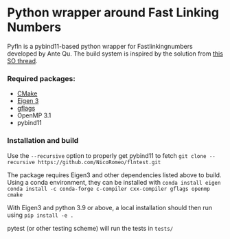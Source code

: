 # Python wrapper around Fast Linking Numbers

Pyfln is a pybind11-based python wrapper for Fastlinkingnumbers developed by Ante Qu. The build system is inspired by the solution from [this SO thread](https://stackoverflow.com/questions/47599162/pybind11-how-to-package-c-and-python-code-into-a-single-package).


### Required packages:
* [CMake](https://cmake.org/)
* [Eigen 3](https://eigen.tuxfamily.org/)
* [gflags](https://gflags.github.io/gflags/)
* OpenMP 3.1
* pybind11


### Installation and build
Use the `--recursive` option to properly get pybind11 to fetch
``
git clone --recursive https://github.com/NicoRomeo/flntest.git
``

The package requires Eigen3 and other  dependencies listed above to build. Using a conda environment, they can be installed with
``
conda install eigen
conda install -c conda-forge c-compiler cxx-compiler gflags openmp cmake
``

With Eigen3 and python 3.9 or above, a local installation should then run using
``
pip install -e .
``

pytest (or other testing scheme) will run the tests in `tests/`